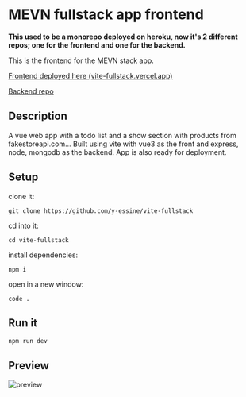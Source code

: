 # MEVN fullstack app frontend
__This used to be a monorepo deployed on heroku, now it's 2 different repos; one for the frontend and one for the backend.__

This is the frontend for the MEVN stack app.

[Frontend deployed here (vite-fullstack.vercel.app)](https://vite-fullstack.vercel.app)

[Backend repo](https://www.google.com)

## Description
A vue web app with a todo list and a show section with products from fakestoreapi.com...
Built using vite with vue3 as the front and express, node, mongodb as the backend.
App is also ready for deployment.

## Setup
clone it: 

```shell
git clone https://github.com/y-essine/vite-fullstack
```

cd into it:

```shell
cd vite-fullstack
```


install dependencies:

```shell
npm i
```


open in a new window:

```shell
code .
```

## Run it

```shell
npm run dev
```

## Preview

![preview](https://i.imgur.com/vxbShdj.png)
